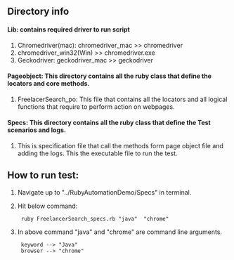 ## Directory info
#### Lib: contains required driver to run script


1. Chromedriver(mac): chromedriver_mac >> chromedriver
2. chromedriver_win32(Win) >> chromedriver.exe
3. Geckodriver: geckodriver_mac >> geckodriver


#### Pageobject: This directory contains all the ruby class that define the locators and core methods.
1. FreelacerSearch_po: This file that contains all the locators and all logical functions that require to perform action on webpages.

#### Specs: This directory contains all the ruby class that define the Test scenarios and logs.
1. This is specification file that call the methods form page object file and adding the logs. This the executable file to run the test.

## How to run test:
1. Navigate up to "../RubyAutomationDemo/Specs" in terminal.
2. Hit below command: 
    
        ruby FreelancerSearch_specs.rb "java"  "chrome"
        
3. In above command "java" and "chrome" are command line arguments.
        
        keyword --> "Java"
        browser --> "chrome"
 
